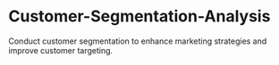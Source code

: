 # Customer-Segmentation-Analysis
Conduct customer segmentation to enhance marketing strategies and improve customer targeting.
